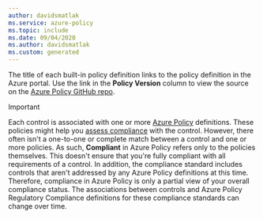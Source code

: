 ```yaml
---
author: davidsmatlak
ms.service: azure-policy
ms.topic: include
ms.date: 09/04/2020
ms.author: davidsmatlak
ms.custom: generated
---
```


The title of each built-in policy definition links to the policy definition in the Azure portal. Use the link in the **Policy Version** column to view the source on the
[Azure Policy GitHub repo](https://github.com/Azure/azure-policy).

> [!IMPORTANT]
> Each control is associated with one or more [Azure Policy](/azure/governance/policy/overview) definitions. These policies might help you [assess compliance](/azure/governance/policy/how-to/get-compliance-data) with the control.
> However, there often isn't a one-to-one or complete match between a control and one or more policies. As such, **Compliant** in Azure Policy refers only to the policies themselves. This doesn't ensure that you're fully compliant with all requirements of a control. In addition, the compliance standard includes controls that aren't addressed by any Azure Policy definitions at this time.
> Therefore, compliance in Azure Policy is only a partial view of your overall compliance status. The associations between controls and Azure Policy Regulatory Compliance definitions for these compliance standards can change over time.